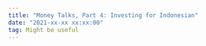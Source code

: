 ```yaml
---
title: "Money Talks, Part 4: Investing for Indonesian"
date: "2021-xx-xx xx:xx:00"
tag: Might be useful
---
```


